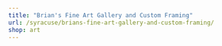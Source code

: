 ```yaml
---
title: "Brian's Fine Art Gallery and Custom Framing"
url: /syracuse/brians-fine-art-gallery-and-custom-framing/
shop: art
---
```

